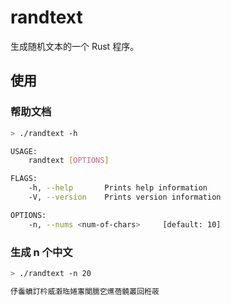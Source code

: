 # randtext
生成随机文本的一个 Rust 程序。

## 使用

### 帮助文档

```sh
> ./randtext -h

USAGE:
    randtext [OPTIONS]

FLAGS:
    -h, --help       Prints help information
    -V, --version    Prints version information

OPTIONS:
    -n, --nums <num-of-chars>     [default: 10]
```

### 生成 n 个中文

```sh
> ./randtext -n 20

伃齹蟦訂枔威瀔珤婘寭闃臑穵爑蓓髐叢回秹荍
```
